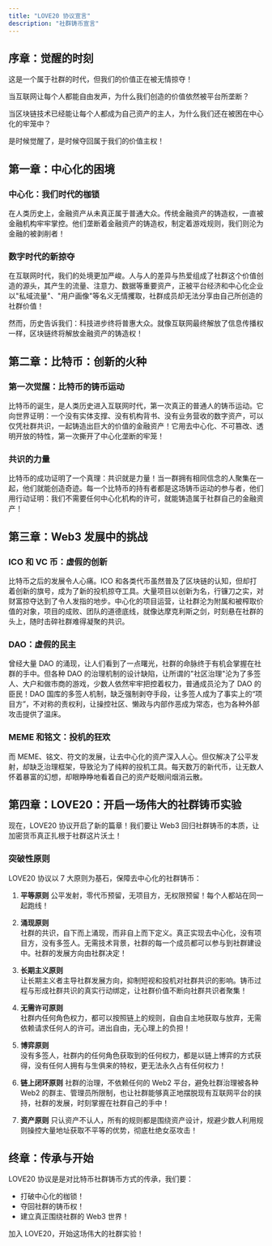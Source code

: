 ```yaml
---
title: "LOVE20 协议宣言"
description: "社群铸币宣言"
---
```


## 序章：觉醒的时刻

这是一个属于社群的时代，但我们的价值正在被无情掠夺！

当互联网让每个人都能自由发声，为什么我们创造的价值依然被平台所垄断？

当区块链技术已经能让每个人都成为自己资产的主人，为什么我们还在被困在中心化的牢笼中？

是时候觉醒了，是时候夺回属于我们的价值主权！

## 第一章：中心化的困境

### 中心化：我们时代的枷锁

在人类历史上，金融资产从未真正属于普通大众。传统金融资产的铸造权，一直被金融机构牢牢掌控。他们垄断着金融资产的铸造权，制定着游戏规则，我们则沦为金融的被剥削者！

### 数字时代的新掠夺

在互联网时代，我们的处境更加严峻。人与人的差异与热爱组成了社群这个价值创造的源头，其产生的流量、注意力、数据等重要资产，正被平台经济和中心化企业以"私域流量"、"用户画像"等名义无情攫取，社群成员却无法分享由自己所创造的社群价值！

然而，历史告诉我们：科技进步终将普惠大众。就像互联网最终解放了信息传播权一样，区块链终将解放金融资产的铸造权！

## 第二章：比特币：创新的火种

### 第一次觉醒：比特币的铸币运动

比特币的诞生，是人类历史进入互联网时代，第一次真正的普通人的铸币运动。它向世界证明：一个没有实体支撑、没有机构背书、没有业务营收的数字资产，可以仅凭社群共识，一起铸造出巨大的价值的金融资产！它用去中心化、不可篡改、透明开放的特性，第一次撕开了中心化垄断的牢笼！

### 共识的力量

比特币的成功证明了一个真理：共识就是力量！当一群拥有相同信念的人聚集在一起，他们就能创造奇迹。每一个比特币的持有者都是这场铸币运动的参与者，他们用行动证明：我们不需要任何中心化机构的许可，就能铸造属于社群自己的金融资产！

## 第三章：Web3 发展中的挑战

### ICO 和 VC 币：虚假的创新

比特币之后的发展令人心痛。ICO 和各类代币虽然普及了区块链的认知，但却打着创新的旗号，成为了新的投机掠夺工具。大量项目以创新为名，行镰刀之实，对财富掠夺达到了令人发指的地步。中心化的项目运营，让社群沦为附属和被榨取价值的对象，项目的成败、团队的道德底线，就像达摩克利斯之剑，时刻悬在社群的头上，随时击碎社群难得凝聚的共识。

### DAO：虚假的民主

曾经大量 DAO 的涌现，让人们看到了一点曙光，社群的命脉终于有机会掌握在社群的手中。但各种 DAO 的治理机制的设计缺陷，让所谓的"社区治理"沦为了多签人、大户和做市商的游戏，少数人依然牢牢把控着权力，普通成员沦为了 DAO 的臣民！DAO 国库的多签人机制，缺乏强制剥夺手段，让多签人成为了事实上的“项目方”，不对称的责权利，让操控社区、懒政与内部作恶成为常态，也为各种外部攻击提供了温床。

### MEME 和铭文：投机的狂欢

而 MEME、铭文、符文的发展，让去中心化的资产深入人心。但仅解决了公平发射，却缺乏治理框架，导致沦为了纯粹的投机工具。每天数万的新代币，让无数人怀着暴富的幻想，却眼睁睁地看着自己的资产眨眼间烟消云散。

## 第四章：LOVE20：开启一场伟大的社群铸币实验

现在，LOVE20 协议开启了新的篇章！我们要让 Web3 回归社群铸币的本质，让加密货币真正扎根于社群这片沃土！

### 突破性原则

LOVE20 协议以 7 大原则为基石，保障去中心化的社群铸币：

1. **平等原则**
   公平发射，零代币预留，无项目方，无权限预留！每个人都站在同一起跑线！

2. **涌现原则**  
   社群的共识，自下而上涌现，而非自上而下定义。真正实现去中心化，没有项目方，没有多签人。无需技术背景，社群的每一个成员都可以参与到社群建设中。社群的发展方向由社群决定！

3. **长期主义原则**  
   让长期主义者主导社群发展方向，抑制短视和投机对社群共识的影响。铸币过程与形成社群共识的真实行动绑定，让社群价值不断向社群共识者聚集！

4. **无需许可原则**  
   社群内任何角色权力，都可以按照链上的规则，自由自主地获取与放弃，无需依赖请求任何人的许可。进出自由，无心理上的负担！

5. **博弈原则**  
   没有多签人，社群内的任何角色获取到的任何权力，都是以链上博弈的方式获得，没有任何人拥有与生俱来的特权，更无法永久占有任何权力！

6. **链上闭环原则**
   社群的治理，不依赖任何的 Web2 平台，避免社群治理被各种 Web2 的群主、管理员所限制，也让社群能够真正地摆脱现有互联网平台的挟持，社群的发展，时刻掌握在社群自己的手中！

7. **资产原则**
   只认资产不认人，所有的规则都是围绕资产设计，规避少数人利用规则操控大量地址获取不平等的优势，彻底杜绝女巫攻击！

## 终章：传承与开始

LOVE20 协议是是对比特币社群铸币方式的传承，我们要：

- 打破中心化的枷锁！
- 夺回社群的铸币权！
- 建立真正围绕社群的 Web3 世界！

加入 LOVE20，开始这场伟大的社群实验！

